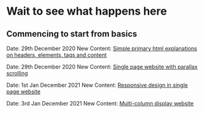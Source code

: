 # Wait to see what happens here

## Commencing to start from basics
Date: 29th December 2020
New Content: [Simple primary html explanations on headers, elements, tags and content](/firstWebsite/index.html) 

Date: 29th December 2020
New Content: [Single page website with parallax scrolling](/secondWebsite/index.html) 

Date: 1st Jan December 2021
New Content: [Responsive design in single page website](/thirdWebsite/index.html)

Date: 3rd Jan December 2021
New Content: [Multi-column display website](/fourthWebsite/index.html)


